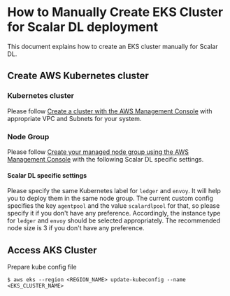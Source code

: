 # How to Manually Create EKS Cluster for Scalar DL deployment

This document explains how to create an EKS cluster manually for Scalar DL.

## Create AWS Kubernetes cluster

### Kubernetes cluster

Please follow [Create a cluster with the AWS Management Console](https://docs.aws.amazon.com/eks/latest/userguide/create-cluster.html) with appropriate VPC and Subnets for your system.

### Node Group

Please follow [Create your managed node group using the AWS Management Console](https://docs.aws.amazon.com/eks/latest/userguide/create-managed-node-group.html) with the following Scalar DL specific settings.

#### Scalar DL specific settings
Please specify the same Kubernetes label for `ledger` and `envoy`. It will help you to deploy them in the same node group. The current custom config specifies the key `agentpool` and the value `scalardlpool` for that, so please specify it if you don't have any preference.
Accordingly, the instance type for `ledger` and `envoy` should be selected appropriately. The recommended node size is 3 if you don't have any preference.

## Access AKS Cluster

Prepare kube config file
```
$ aws eks --region <REGION_NAME> update-kubeconfig --name <EKS_CLUSTER_NAME>
```
